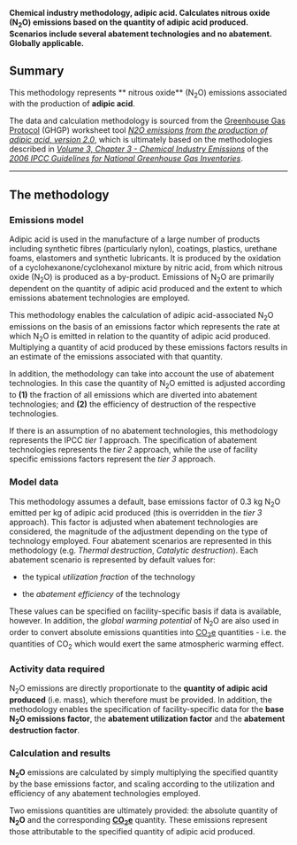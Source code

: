 **Chemical industry methodology, adipic acid. Calculates nitrous oxide
(N<sub>2</sub>O) emissions based on the quantity of adipic acid produced.
Scenarios include several abatement technologies and no abatement.
Globally applicable.**

## Summary

This methodology represents ** nitrous oxide** (N<sub>2</sub>O) emissions
associated with the production of **adipic acid**.

The data and calculation methodology is sourced from the [Greenhouse Gas
Protocol](Greenhouse_Gas_Protocol) (GHGP) worksheet tool *[N2O emissions
from the production of adipic acid,
version 2.0](http://www.ghgprotocol.org/files/ghgp/tools/no2-adipic_2.0.xls)*,
which is ultimately based on the methodologies described in *[Volume 3,
Chapter 3 - Chemical Industry
Emissions](http://www.ipcc-nggip.iges.or.jp/public/2006gl/pdf/3_Volume3/V3_3_Ch3_Chemical_Industry.pdf)*
of the *[2006 IPCC Guidelines for National Greenhouse Gas
Inventories](http://www.ipcc-nggip.iges.or.jp/public/2006gl/index.html)*.

-----

## The methodology

### Emissions model

Adipic acid is used in the manufacture of a large number of products
including synthetic fibres (particularly nylon), coatings, plastics,
urethane foams, elastomers and synthetic lubricants. It is produced by
the oxidation of a cyclohexanone/cyclohexanol mixture by nitric acid,
from which nitrous oxide (N<sub>2</sub>O) is produced as a by-product.
Emissions of N<sub>2</sub>O are primarily dependent on the quantity of adipic
acid produced and the extent to which emissions abatement technologies
are employed.

This methodology enables the calculation of adipic acid-associated
N<sub>2</sub>O emissions on the basis of an emissions factor which represents
the rate at which N<sub>2</sub>O is emitted in relation to the quantity of
adipic acid produced. Multiplying a quantity of acid produced by these
emissions factors results in an estimate of the emissions associated
with that quantity.

In addition, the methodology can take into account the use of abatement
technologies. In this case the quantity of N<sub>2</sub>O emitted is adjusted
according to **(1)** the fraction of all emissions which are diverted
into abatement technologies; and **(2)** the efficiency of destruction
of the respective technologies.

If there is an assumption of no abatement technologies, this methodology
represents the IPCC *tier 1* approach. The specification of abatement
technologies represents the *tier 2* approach, while the use of facility
specific emissions factors represent the *tier 3* approach.

### Model data

This methodology assumes a default, base emissions factor of 0.3 kg
N<sub>2</sub>O emitted per kg of adipic acid produced (this is overridden in
the *tier 3* approach). This factor is adjusted when abatement
technologies are considered, the magnitude of the adjustment depending
on the type of technology employed. Four abatement scenarios are
represented in this methodology (e.g. *Thermal destruction*, *Catalytic
destruction*). Each abatement scenario is represented by default values
for:

  - the typical *utilization fraction* of the technology

<!-- end list -->

  - the *abatement efficiency* of the technology

These values can be specified on facility-specific basis if data is
available, however. In addition, the *global warming potential* of
N<sub>2</sub>O are also used in order to convert absolute emissions quantities
into [CO<sub>2</sub>e](Greenhouse_gases_Global_warming_potentials) quantities -
i.e. the quantities of CO<sub>2</sub> which would exert the same atmospheric
warming effect.

### Activity data required

N<sub>2</sub>O emissions are directly proportionate to the **quantity of adipic
acid produced** (i.e. mass), which therefore must be provided. In
addition, the methodology enables the specification of facility-specific
data for the **base N<sub>2</sub>O emissions factor**, the **abatement
utilization factor** and the **abatement destruction factor**.

### Calculation and results

**N<sub>2</sub>O** emissions are calculated by simply multiplying the specified
quantity by the base emissions factor, and scaling according to the
utilization and efficiency of any abatement technologies employed.

Two emissions quantities are ultimately provided: the absolute quantity
of **N<sub>2</sub>O** and the corresponding
**[CO<sub>2</sub>e](Greenhouse_gases_Global_warming_potentials)** quantity.
These emissions represent those attributable to the specified quantity
of adipic acid produced.
